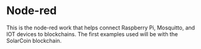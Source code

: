 # Node-red
This is the node-red work that helps connect Raspberry Pi, Mosquitto, and IOT devices to blockchains. 
The first examples used will be with the SolarCoin blockchain.
